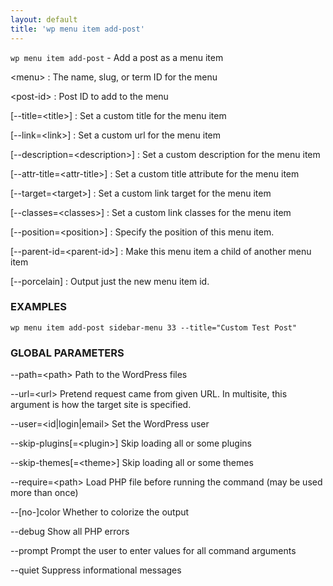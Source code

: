 ```yaml
---
layout: default
title: 'wp menu item add-post'
---
```


`wp menu item add-post` - Add a post as a menu item

&lt;menu&gt;
: The name, slug, or term ID for the menu

&lt;post-id&gt;
: Post ID to add to the menu

[\--title=&lt;title&gt;]
: Set a custom title for the menu item

[\--link=&lt;link&gt;]
: Set a custom url for the menu item

[\--description=&lt;description&gt;]
: Set a custom description for the menu item

[\--attr-title=&lt;attr-title&gt;]
: Set a custom title attribute for the menu item

[\--target=&lt;target&gt;]
: Set a custom link target for the menu item

[\--classes=&lt;classes&gt;]
: Set a custom link classes for the menu item

[\--position=&lt;position&gt;]
: Specify the position of this menu item.

[\--parent-id=&lt;parent-id&gt;]
: Make this menu item a child of another menu item

[\--porcelain]
: Output just the new menu item id.

### EXAMPLES

    wp menu item add-post sidebar-menu 33 --title="Custom Test Post"

### GLOBAL PARAMETERS

  --path=&lt;path&gt;
      Path to the WordPress files

  --url=&lt;url&gt;
      Pretend request came from given URL. In multisite, this argument is how the target site is specified.

  --user=&lt;id|login|email&gt;
      Set the WordPress user

  --skip-plugins[=&lt;plugin&gt;]
      Skip loading all or some plugins

  --skip-themes[=&lt;theme&gt;]
      Skip loading all or some themes

  --require=&lt;path&gt;
      Load PHP file before running the command (may be used more than once)

  --[no-]color
      Whether to colorize the output

  --debug
      Show all PHP errors

  --prompt
      Prompt the user to enter values for all command arguments

  --quiet
      Suppress informational messages



